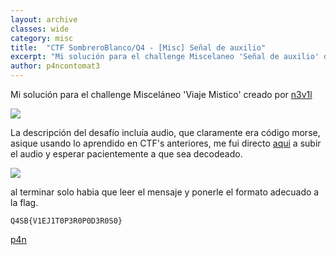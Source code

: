 ```yaml
---
layout: archive
classes: wide
category: misc
title:  "CTF SombreroBlanco/Q4 - [Misc] Señal de auxilio"
excerpt: "Mi solución para el challenge Miscelaneo 'Señal de auxilio' del CTF realizado por Sombrero Blanco y Q4"
author: p4ncontomat3
---
```

Mi solución para el challenge Misceláneo 'Viaje Mistico' creado por [n3v1l](https://twitter.com/n3v1l1) 

![](https://uroven4.github.io/assets/images/content/Q4SB/senal/desc_senal.jpg)

La descripción del desafío incluía audio, que claramente era código morse, asique usando lo aprendido en CTF's anteriores, me fui directo [aqui](https://morsecode.world/international/decoder/audio-decoder-adaptive.html) a subir el audio y esperar pacientemente a que sea decodeado.

![](https://uroven4.github.io/assets/images/content/Q4SB/senal/sol_senal.jpg)

al terminar solo habia que leer el mensaje y ponerle el formato adecuado a la flag.

`Q4SB{V1EJ1T0P3R0P0D3R0S0}`


[p4n](https://www.hackthebox.eu/home/users/profile/140674)